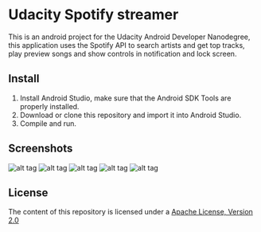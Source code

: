 # Udacity Spotify streamer
This is an android project for the Udacity Android Developer Nanodegree, this application uses the Spotify API to search artists and get top tracks, play preview songs and show controls in notification and lock screen. 

## Install
1. Install Android Studio, make sure that the Android SDK Tools are properly installed.
2. Download or clone this repository and import it into Android Studio.
3. Compile and run.

## Screenshots
![alt tag](https://github.com/carlosrzisc/Udacity-Spotify/blob/master/Screen.Shot.2016-03-06.at.10.35.22.PM.png)
![alt tag](https://github.com/carlosrzisc/Udacity-Spotify/blob/master/Screen.Shot.2016-03-06.at.10.36.00.PM.png)
![alt tag](https://github.com/carlosrzisc/Udacity-Spotify/blob/master/Screen.Shot.2016-03-06.at.10.36.33.PM.png)
![alt tag](https://github.com/carlosrzisc/Udacity-Spotify/blob/master/Screen.Shot.2016-03-06.at.10.37.28.PM.png)
![alt tag](https://github.com/carlosrzisc/Udacity-Spotify/blob/master/Screen.Shot.2016-03-06.at.10.38.43.PM.png)

## License
The content of this repository is licensed under a [Apache License, Version 2.0](http://www.apache.org/licenses/LICENSE-2.0)
